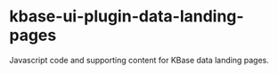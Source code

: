 # kbase-ui-plugin-data-landing-pages
Javascript code and supporting content for KBase data landing pages.
